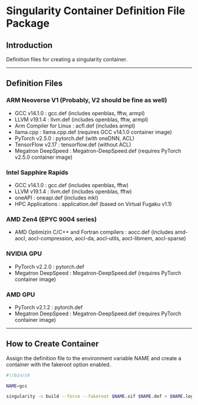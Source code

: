 
# Singularity Container Definition File Package

## Introduction

Definition files for creating a singularity container.

---

## Definition Files

### ARM Neoverse V1 (Probably, V2 should be fine as well)

 - GCC v14.1.0 : gcc.def (includes openblas, fftw, armpl)
 - LLVM v19.1.4 : llvm.def (includes openblas, fftw, armpl)
 - Arm Compiler for Linux : acfl.def (includes armpl)
 - llama.cpp : llama.cpp.def (requires GCC v14.1.0 container image)
 - PyTorch v2.5.0 : pytorch.def (with oneDNN, ACL)
 - TensorFlow v2.17 : tensorflow.def (without ACL)
 - Megatron DeepSpeed : Megatron-DeepSpeed.def (requires PyTorch v2.5.0 container image)

### Intel Sapphire Rapids

 - GCC v14.1.0 : gcc.def (includes openblas, fftw)
 - LLVM v19.1.4 : llvm.def (includes openblas, fftw)
 - oneAPI : oneapi.def (includes mkl)
 - HPC Applications : application.def (based on Virtual Fugaku v1.1)

### AMD Zen4 (EPYC 9004 series)

 - AMD Optimizin C/C++ and Fortran compilers : aocc.def (includes amd-aocl, aocl-compression, aocl-da, aocl-utils, aocl-libmem, aocl-sparse)

### NVIDIA GPU

 - PyTorch v2.2.0 : pytorch.def
 - Megatron DeepSpeed : Megatron-DeepSpeed.def (requires PyTorch container image)

### AMD GPU

 - PyTorch v2.1.2 : pytorch.def
 - Megatron DeepSpeed : Megatron-DeepSpeed.def (requires PyTorch container image)

---

## How to Create Container

Assign the definition file to the environment variable NAME and create a container with the fakeroot option enabled.

```bash
#!/bin/sh

NAME=gcc

singularity -v build --force --fakeroot $NAME.sif $NAME.def > $NAME.log 2>&1
```
